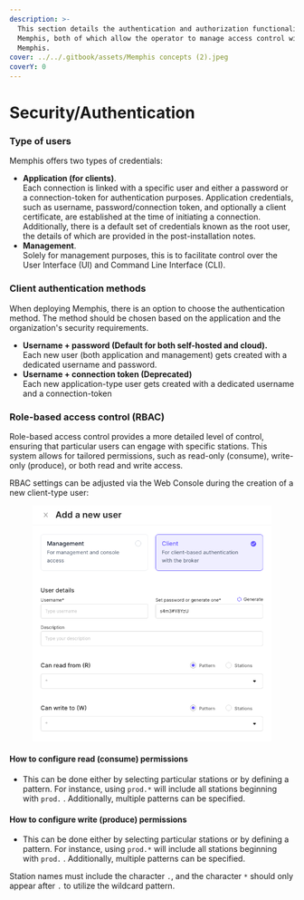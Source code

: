 ```yaml
---
description: >-
  This section details the authentication and authorization functionalities in
  Memphis, both of which allow the operator to manage access control within
  Memphis.
cover: ../../.gitbook/assets/Memphis concepts (2).jpeg
coverY: 0
---
```


# Security/Authentication

### Type of users

Memphis offers two types of credentials:

* **Application (for clients)**.\
  Each connection is linked with a specific user and either a password or a connection-token for authentication purposes. Application credentials, such as username, password/connection token, and optionally a client certificate, are established at the time of initiating a connection. Additionally, there is a default set of credentials known as the root user, the details of which are provided in the post-installation notes.
* **Management**.\
  Solely for management purposes, this is to facilitate control over the User Interface (UI) and Command Line Interface (CLI).

### Client authentication methods

When deploying Memphis, there is an option to choose the authentication method. The method should be chosen based on the application and the organization's security requirements.

* **Username + password (Default for both self-hosted and cloud).**\
  Each new user (both application and management) gets created with a dedicated username and password.
* **Username + connection token (Deprecated)**\
  Each new application-type user gets created with a dedicated username and a connection-token

### Role-based access control (RBAC)

Role-based access control provides a more detailed level of control, ensuring that particular users can engage with specific stations. This system allows for tailored permissions, such as read-only (consume), write-only (produce), or both read and write access.

RBAC settings can be adjusted via the Web Console during the creation of a new client-type user:

<figure><img src="../../.gitbook/assets/Screenshot 2024-01-01 at 16.03.19.png" alt=""><figcaption></figcaption></figure>

#### How to configure read (consume) permissions

* This can be done either by selecting particular stations or by defining a pattern. For instance, using `prod.*` will include all stations beginning with `prod.` . Additionally, multiple patterns can be specified.

#### How to configure write (produce) permissions

* This can be done either by selecting particular stations or by defining a pattern. For instance, using `prod.*` will include all stations beginning with `prod.` . Additionally, multiple patterns can be specified.

Station names must include the character `.`, and the character `*` should only appear after `.` to utilize the wildcard pattern.
